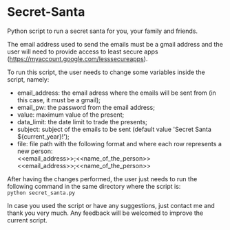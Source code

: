 # Secret-Santa
Python script to run a secret santa for you, your family and friends.

The email address used to send the emails must be a gmail address and the user will need to provide access to least secure apps (https://myaccount.google.com/lesssecureapps).

To run this script, the user needs to change some variables inside the script, namely:

- email_address: the email adress where the emails will be sent from (in this case, it must be a gmail);
- email_pw: the password from the email address;
- value: maximum value of the present;
- data_limit: the date limit to trade the presents;
- subject: subject of the emails to be sent (default value 'Secret Santa ${current_year}!');
- file: file path with the following format and where each row represents a new person:\
  <<email_address>>;<<name_of_the_person>>\
  <<email_address>>;<<name_of_the_person>>
  
After having the changes performed, the user just needs to run the following command in the same directory where the script is:\
`python secret_santa.py`

In case you used the script or have any suggestions, just contact me and thank you very much. 
Any feedback will be welcomed to improve the current script.
